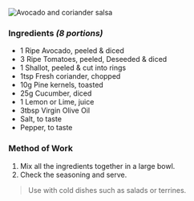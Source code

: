 ![Avocado and coriander salsa](resource:assets/images/stocksoupssauces/avocadoCorianderSalsa.png)

### **Ingredients** *(8 portions)*
- 1 Ripe Avocado, peeled & diced
- 3 Ripe Tomatoes, peeled, Deseeded & diced
- 1 Shallot, peeled & cut into rings
- 1tsp Fresh coriander, chopped
- 10g Pine kernels, toasted
- 25g Cucumber, diced
- 1 Lemon or Lime, juice
- 3tbsp Virgin Olive Oil
- Salt, to taste
- Pepper, to taste


### **Method of Work**
1. Mix all the ingredients together in a large bowl.
2. Check the seasoning and serve.

>Use with cold dishes such as salads or terrines.